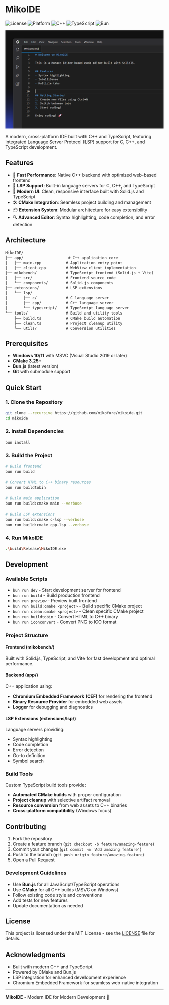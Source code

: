 # MikoIDE

![License](https://img.shields.io/badge/license-MIT-blue.svg)
![Platform](https://img.shields.io/badge/platform-Windows-blue.svg)
![C++](https://img.shields.io/badge/C%2B%2B-17-blue.svg)
![TypeScript](https://img.shields.io/badge/TypeScript-5.0-blue.svg)
![Bun](https://img.shields.io/badge/Bun-latest-orange.svg)

<img src="docs/resources/app.png">

A modern, cross-platform IDE built with C++ and TypeScript, featuring integrated Language Server Protocol (LSP) support for C, C++, and TypeScript development.

## Features

- 🚀 **Fast Performance**: Native C++ backend with optimized web-based frontend
- 🔧 **LSP Support**: Built-in language servers for C, C++, and TypeScript
- 🎨 **Modern UI**: Clean, responsive interface built with Solid.js and TypeScript
- 🛠️ **CMake Integration**: Seamless project building and management
- 📦 **Extension System**: Modular architecture for easy extensibility
- 🔍 **Advanced Editor**: Syntax highlighting, code completion, and error detection

## Architecture

```
MikoIDE/
├── app/                    # C++ application core
│   ├── main.cpp           # Application entry point
│   ├── client.cpp         # WebView client implementation
├── mikobench/             # TypeScript frontend (Solid.js + Vite)
│   ├── src/               # Frontend source code
│   └── components/        # Solid.js components
├── extensions/            # LSP extensions
│   └── lsp/
│       ├── c/             # C language server
│       ├── cpp/           # C++ language server
│       └── typescript/    # TypeScript language server
└── tools/                 # Build and utility tools
    ├── build.ts           # CMake build automation
    ├── clean.ts           # Project cleanup utility
    └── utils/             # Conversion utilities
```

## Prerequisites

- **Windows 10/11** with MSVC (Visual Studio 2019 or later)
- **CMake 3.25+**
- **Bun.js** (latest version)
- **Git** with submodule support

## Quick Start

### 1. Clone the Repository

```bash
git clone --recursive https://github.com/mikofure/mikoide.git
cd mikoide
```

### 2. Install Dependencies

```bash
bun install
```

### 3. Build the Project

```bash
# Build frontend
bun run build

# Convert HTML to C++ binary resources
bun run buildtobin

# Build main application
bun run build:cmake main --verbose

# Build LSP extensions
bun run build:cmake c-lsp --verbose
bun run build:cmake cpp-lsp --verbose
```

### 4. Run MikoIDE

```bash
.\build\Release\MikoIDE.exe
```

## Development

### Available Scripts

- `bun run dev` - Start development server for frontend
- `bun run build` - Build production frontend
- `bun run preview` - Preview built frontend
- `bun run build:cmake <project>` - Build specific CMake project
- `bun run clean:cmake <project>` - Clean specific CMake project
- `bun run buildtobin` - Convert HTML to C++ binary
- `bun run iconconvert` - Convert PNG to ICO format

### Project Structure

#### Frontend (mikobench/)
Built with Solid.js, TypeScript, and Vite for fast development and optimal performance.

#### Backend (app/)
C++ application using:
- **Chromium Embedded Framework (CEF)** for rendering the frontend
- **Binary Resource Provider** for embedded web assets
- **Logger** for debugging and diagnostics

#### LSP Extensions (extensions/lsp/)
Language servers providing:
- Syntax highlighting
- Code completion
- Error detection
- Go-to definition
- Symbol search

### Build Tools

Custom TypeScript build tools provide:
- **Automated CMake builds** with proper configuration
- **Project cleanup** with selective artifact removal
- **Resource conversion** from web assets to C++ binaries
- **Cross-platform compatibility** (Windows focus)

## Contributing

1. Fork the repository
2. Create a feature branch (`git checkout -b feature/amazing-feature`)
3. Commit your changes (`git commit -m 'Add amazing feature'`)
4. Push to the branch (`git push origin feature/amazing-feature`)
5. Open a Pull Request

### Development Guidelines

- Use **Bun.js** for all JavaScript/TypeScript operations
- Use **CMake** for all C++ builds (MSVC on Windows)
- Follow existing code style and conventions
- Add tests for new features
- Update documentation as needed

## License

This project is licensed under the MIT License - see the [LICENSE](LICENSE) file for details.

## Acknowledgments

- Built with modern C++ and TypeScript
- Powered by CMake and Bun.js
- LSP integration for enhanced development experience
- Chromium Embedded Framework for seamless web-native integration

---

**MikoIDE** - Modern IDE for Modern Development 🚀